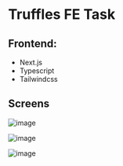 # Truffles FE Task

## Frontend:

* Next.js
* Typescript
* Tailwindcss

## Screens

![image](https://user-images.githubusercontent.com/65395607/218331090-69432f09-bf85-4fde-a6db-cbd593bbd1dc.png)

![image](https://user-images.githubusercontent.com/65395607/218279689-2fca6c24-e55b-4e04-962e-f9d0c713635d.png)

![image](https://user-images.githubusercontent.com/65395607/218279708-5bd3cd53-bed8-433f-8e77-a8c733180202.png)
